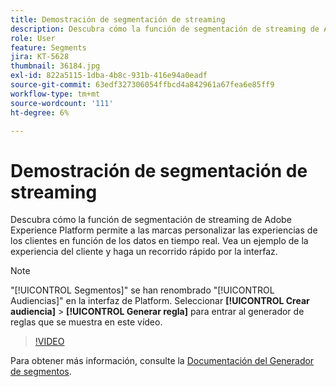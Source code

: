 ```yaml
---
title: Demostración de segmentación de streaming
description: Descubra cómo la función de segmentación de streaming de Adobe Experience Platform permite a las marcas personalizar las experiencias de los clientes en función de los datos en tiempo real. Vea un ejemplo de la experiencia del cliente y haga un recorrido rápido por la interfaz.
role: User
feature: Segments
jira: KT-5628
thumbnail: 36184.jpg
exl-id: 822a5115-1dba-4b8c-931b-416e94a0eadf
source-git-commit: 63edf327306054ffbcd4a842961a67fea6e85ff9
workflow-type: tm+mt
source-wordcount: '111'
ht-degree: 6%

---
```


# Demostración de segmentación de streaming

Descubra cómo la función de segmentación de streaming de Adobe Experience Platform permite a las marcas personalizar las experiencias de los clientes en función de los datos en tiempo real. Vea un ejemplo de la experiencia del cliente y haga un recorrido rápido por la interfaz.

>[!NOTE]
>
> &quot;[!UICONTROL Segmentos]&quot; se han renombrado &quot;[!UICONTROL Audiencias]&quot; en la interfaz de Platform. Seleccionar **[!UICONTROL Crear audiencia]** > **[!UICONTROL Generar regla]** para entrar al generador de reglas que se muestra en este vídeo.

>[!VIDEO](https://video.tv.adobe.com/v/36184?quality=12&learn=on)

Para obtener más información, consulte la [Documentación del Generador de segmentos](https://experienceleague.adobe.com/docs/experience-platform/segmentation/ui/segment-builder.html?lang=es).


